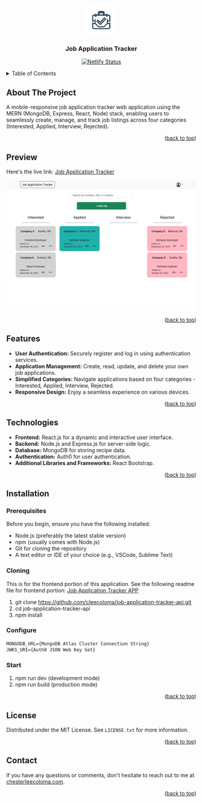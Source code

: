 <!-- PROJECT LOGO -->
<br />
<div align="center">
  <a href="https://github.com/cleecoloma/job-application-tracker">
    <img src="/public/images/job-application-logo.png" alt="Logo" width="80" height="80">
  </a>

<h3 align="center">Job Application Tracker</h3>
<p align="center">
  <a href="https://app.netlify.com/sites/cleecoloma/deploys" target="_blank">
    <img src="https://api.netlify.com/api/v1/badges/ab4012e0-cf8f-4ebd-97f3-c2326c153c99/deploy-status" alt="Netlify Status" />
  </a>
</p>

</div>

<!-- TABLE OF CONTENTS -->
<details>
  <summary>Table of Contents</summary>
  <ol>
    <li>
      <a href="#about-the-project">About The Project</a>
    </li>
    <li>
      <a href="#preview">Preview</a>
    </li>
    <li>
      <a href="#features">Features</a>
    </li>
    <li>
      <a href="#technologies">Technologies</a>
    </li>
    <li>
      <a href="#installation">Installation</a>
            <ul>
      <li><a href="#prerequisites">Prerequisites</a>
      </li>
            <li><a href="#cloning">Cloning the Repository</a>
      </li>
            <li><a href="#configure">Configure</a>
      </li>
      <li><a href="#start">Start</a>
      </li>
      </ul>
    </li>
        <li>
      <a href="#contact">Contact</a>
    </li>
  </ol>
</details>

<!-- ABOUT THE PROJECT -->

## About The Project

A mobile-responsive job application tracker web application using the MERN (MongoDB, Express, React, Node) stack, enabling users to seamlessly create, manage, and track job listings across four categories (Interested, Applied, Interview, Rejected).


<p align="right">(<a href="#readme-top">back to top</a>)</p>

<!-- PREVIEW -->

## Preview

Here's the live link: [Job Application Tracker](https://job-application-tracker-app.netlify.app/)

<div align="center">
    <img src="/public/images/hero.png"  alt="Preview"/>
</div>

<p align="right">(<a href="#readme-top">back to top</a>)</p>

<!-- FEATURES -->

## Features

- **User Authentication:** Securely register and log in using authentication services.
- **Application Management:** Create, read, update, and delete your own job applications.
- **Simplified Categories:** Navigate applications based on four categories - Interested, Applied, Interview, Rejected.
- **Responsive Design:** Enjoy a seamless experience on various devices.

<p align="right">(<a href="#readme-top">back to top</a>)</p>

<!-- TECHNOLOGIES -->

## Technologies

- **Frontend:** React.js for a dynamic and interactive user interface.
- **Backend:** Node.js and Express.js for server-side logic.
- **Database:** MongoDB for storing recipe data.
- **Authentication:** Auth0 for user authentication.
- **Additional Libraries and Frameworks:** React Bootstrap.

<p align="right">(<a href="#readme-top">back to top</a>)</p>

<!-- INSTALLATION -->

## Installation

### Prerequisites

Before you begin, ensure you have the following installed:

- Node.js (preferably the latest stable version)
- npm (usually comes with Node.js)
- Git for cloning the repository
- A text editor or IDE of your choice (e.g., VSCode, Sublime Text)

### Cloning

This is for the frontend portion of this application.
See the following readme file for frontend portion: [Job Application Tracker APP](https://github.com/cleecoloma/job-application-tracker-api/blob/main/README.md)

1. git clone https://github.com/cleecoloma/job-application-tracker-api.git
2. cd job-application-tracker-api
3. npm install

### Configure

```text
MONGODB_URL={MongoDB Atlas Cluster Connection String}
JWKS_URI={Auth0 JSON Web Key Set}
```

### Start

1. npm run dev (development mode)
2. npm run build (production mode)

<p align="right">(<a href="#readme-top">back to top</a>)</p>

<!-- LICENSE -->

## License

Distributed under the MIT License. See `LICENSE.txt` for more information.

<p align="right">(<a href="#readme-top">back to top</a>)</p>

<!-- LICENSE -->

## Contact

If you have any questions or comments, don't hesitate to reach out to me at [chesterleecoloma.com](https://chesterleecoloma.com/).

<p align="right">(<a href="#readme-top">back to top</a>)</p>